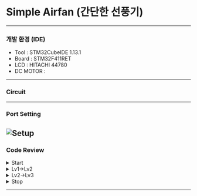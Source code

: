 # Simple Airfan (간단한 선풍기) 
---
### 개발 환경 (IDE)
- Tool : STM32CubeIDE 1.13.1
- Board : STM32F411RET
- LCD : HITACHI 44780
- DC MOTOR : 
---
### Circuit

---
### Port Setting
![Setup](https://github.com/JiHyun-Jo7/DC_LCD/assets/141097551/5868322a-918e-4195-9929-24e68d4239bd)
---
### Code Review

<details>
	<summary>Start</summary>
  	<div markdown="1">

![01_stop_to_speed1](https://github.com/JiHyun-Jo7/DC_LCD/assets/141097551/c708ba7c-0f5b-4951-996a-cfb9e87413da)

```
  lcd_init();
  lcd_put_cur(0,0);
  lcd_send_string("Ready to Start");
  HAL_Delay(1000);
  lcd_put_cur(1,0);
  lcd_send_string("Press the Button");
```

- When turned on, output a message and wait until the button is pressed
- 전원이 들어오면 버튼을 누르기 전까지 메세지가 출력된 상태로 대기한다

```
 if(!(HAL_GPIO_ReadPin(GPIOC, GPIO_PIN_10)))		// Button C10 - LED A5 ON
	  {
		  HAL_GPIO_WritePin(GPIOA, GPIO_PIN_5, 1);
		  HAL_GPIO_WritePin(GPIOA, GPIO_PIN_6, 0);
		  HAL_GPIO_WritePin(GPIOA, GPIO_PIN_7, 0);
		  flag1 = 1;
		  flag2 = 0;
		  flag3 = 0;

		  TIM3->CCR1 = 500;		// motor speed 1

		  lcd_init();			// LCD Initialization
		  HAL_Delay(100);
		  lcd_put_cur(0,0);
		  lcd_send_string("Speed Level : 1");

	  }

```
- Press button D1 (level 1) to rotate the motor to intensity 500  
LED A5 connected to the button will turn on  
The LCD clears the previously displayed message and displays the current level
- 약풍으로 설정한 버튼 C10을 누르면 모터가 500의 강도로 돌기 시작한다  
버튼과 연결된 LED A5에 불이 켜지고, LCD에 적혀있던 텍스트는 지워지고 현재 단계가 출력된다

   </div>
</details>

<details>
	<summary>Lv1->Lv2</summary>
  	<div markdown="1">

![02_speed1_to_speed2](https://github.com/JiHyun-Jo7/DC_LCD/assets/141097551/56e346b6-99af-4334-8519-3df9efa3c3ba)

```
	  if(!(HAL_GPIO_ReadPin(GPIOC, GPIO_PIN_11)))		// Button C11 - LED A6 ON
	  {
		  HAL_GPIO_WritePin(GPIOA, GPIO_PIN_5, 0);
		  HAL_GPIO_WritePin(GPIOA, GPIO_PIN_6, 1);
		  HAL_GPIO_WritePin(GPIOA, GPIO_PIN_7, 0);
		  flag1 = 0;
		  flag2 = 1;
		  flag3 = 0;

		  TIM3->CCR1=750;		// motor speed 2

		  lcd_init();			// LCD Initialization
		  HAL_Delay(100);
		  lcd_put_cur(0,0);
		  lcd_send_string("Speed Level : 2");
	  }
```
- Press button C11 (level 2) to rotate the motor to an intensity of 750  
LED A5 connected to button C10 turns off and LED A6 connected to button C11 turns on  
The previously displayed message on the LCD is erased and a new message is displayed
- 중풍으로 설정한 버튼 C11을 누르면 모터가 750 세기로 돌기 시작한다  
버튼 C10과 연결된 LED A5가 꺼지고 버튼C11과 연결된 LED A6가 켜진다  
LCD에 적혀있던 텍스트는 지워지고 현재 단계가 출력된다

   </div>
</details>

<details>
	<summary>Lv2->Lv3</summary>
  	<div markdown="1">

![03_speed2_to_speed3](https://github.com/JiHyun-Jo7/DC_LCD/assets/141097551/a1772341-79f4-4863-ba0e-6fcc2aaccb59)

```
if(!(HAL_GPIO_ReadPin(GPIOC, GPIO_PIN_12)))		// Button C12 - LED A7 ON
	  {
		  HAL_GPIO_WritePin(GPIOA, GPIO_PIN_5, 0);
		  HAL_GPIO_WritePin(GPIOA, GPIO_PIN_6, 0);
		  HAL_GPIO_WritePin(GPIOA, GPIO_PIN_7, 1);
		  flag1 = 0;
		  flag2 = 0;
		  flag3 = 1;

		  TIM3->CCR1=900;		// motor speed 3

		  lcd_init();
		  HAL_Delay(100);
		  lcd_put_cur(0,0);
		  lcd_send_string("Speed Level : 3");
	  }
```

- Press button C12 (level 3) to rotate the motor to intensity 900  
The LCD and LED(A7) changes are the same as in 1->2
- 강풍으로 설정한 버튼 C12를 누르면 모터가 세기 900으로 돌기 시작한다  
LED(A7)와 LCD의 변화는 1->2 에서 설명한 것과 동일하다

   </div>
</details>

<details>
	<summary>Stop</summary>
  	<div markdown="1">

![04_speed3_to_stop](https://github.com/JiHyun-Jo7/DC_LCD/assets/141097551/becc25b6-3083-4838-b45d-60f2f51a6ab6)

```
if(!(flag1==0&&flag2==0&&flag3==0))
	  {
		  if(!(HAL_GPIO_ReadPin(GPIOD, GPIO_PIN_2)))		// Button D2 - LED B6 ON (3 times)
		  {
			  HAL_GPIO_WritePin(GPIOA, GPIO_PIN_5, 0);
			  HAL_GPIO_WritePin(GPIOA, GPIO_PIN_6, 0);
			  HAL_GPIO_WritePin(GPIOA, GPIO_PIN_7, 0);
			  flag1 = 0;
			  flag2 = 0;
			  flag3 = 0;

			  TIM3->CCR1=0;

			  for(int i=0; i<3; i++)
			  {
				  HAL_GPIO_WritePin(GPIOB, GPIO_PIN_6, 1);
				  HAL_Delay(300);
				  HAL_GPIO_WritePin(GPIOB, GPIO_PIN_6, 0);
				  HAL_Delay(300);
			  }
			  lcd_init();
			  HAL_Delay(100);
			  lcd_put_cur(0,0);
			  lcd_send_string("Stop");
			  HAL_Delay(1000);
			  lcd_put_cur(1,0);
			  lcd_send_string("See U Again!");
			  HAL_Delay(1000);
			  lcd_init();
		  }
	  }

```
- Pressing button D2 (set to stop) stops the motor and turns off all LEDs connected to buttons C10, 11, and 12  
LED B6 (connected to button D2) flashes three times and then turns off  
The LCD displays an exit message and disappears after 1 second
- The stop button only works when the fan is running
- 종료로 설정한 버튼 D2을 누르면 모터가 멈추고 버튼 C10, 11, 12와 연결된 LED가 꺼진다  
버튼 D2와 연결된 LED가 3회 깜빡인 후 꺼지며,
LCD 에 종료 메세지가 표시된 후 1초 후 사라진다
- 선풍기가 작동 중일때만 종료버튼은 작동한다
   </div>
</details>

---
